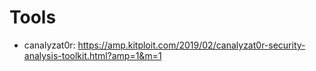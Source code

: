 # Tools
- canalyzat0r: https://amp.kitploit.com/2019/02/canalyzat0r-security-analysis-toolkit.html?amp=1&m=1
